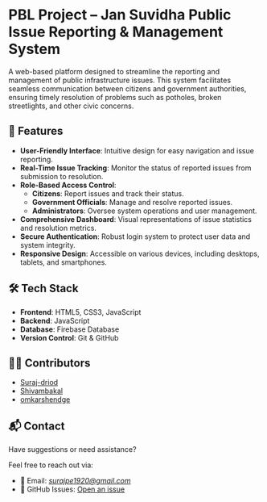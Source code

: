 # PBL Project – Jan Suvidha Public Issue Reporting & Management System

A web-based platform designed to streamline the reporting and management of public infrastructure issues. This system facilitates seamless communication between citizens and government authorities, ensuring timely resolution of problems such as potholes, broken streetlights, and other civic concerns.

## 🌟 Features

- **User-Friendly Interface**: Intuitive design for easy navigation and issue reporting.
- **Real-Time Issue Tracking**: Monitor the status of reported issues from submission to resolution.
- **Role-Based Access Control**:
  - **Citizens**: Report issues and track their status.
  - **Government Officials**: Manage and resolve reported issues.
  - **Administrators**: Oversee system operations and user management.
- **Comprehensive Dashboard**: Visual representations of issue statistics and resolution metrics.
- **Secure Authentication**: Robust login system to protect user data and system integrity.
- **Responsive Design**: Accessible on various devices, including desktops, tablets, and smartphones.

## 🛠️ Tech Stack

- **Frontend**: HTML5, CSS3, JavaScript
- **Backend**: JavaScript
- **Database**: Firebase Database
- **Version Control**: Git & GitHub


## 👨‍💻 Contributors

- [Suraj-driod](https://github.com/Suraj-driod) 
- [Shivambakal](https://github.com/Shivambakal) 
- [omkarshendge](https://github.com/omkarshendge) 

## 📬 Contact

Have suggestions or need assistance?

Feel free to reach out via:

- 📧 Email: *surajpe1920@gmail.com*
- 🐙 GitHub Issues: [Open an issue](https://github.com/Suraj-driod/pblproject/issues)
